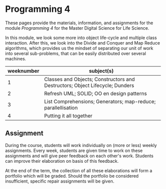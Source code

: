 # Programming 4

These pages provide the materials, information, and assignments for the module *Programming 4* for the Master Digital Science for Life Science.

In this module, we look some more into object life-cycle and multiple class interaction. After this, we look into the Divide and Conquer and Map Reduce algorithms, which provides us the mindset of separating our unit of work into several sub-problems, that can be easily distributed over several machines.


| weeknumber | subject(s)                                                                   |
| ---------- | ---------------------------------------------------------------------------- |
| 1          | Classes and Objects; Constructors and Destructors; Object Lifecycle; Dunders |
| 2          | Refresh UML; SOLID; OO en design patterns                                    |
| 3          | List Comprehensions; Generators; map-reduce; parallellisation                |
| 4          | Putting it all together                                                      |


## Assignment

During the course, students will work individually on (more or less) weekly assignments. Every week, students are given time to work on these assignments and will give peer feedback on each other's work. Students can improve their elaboration on basis of this feedback. 

At the end of the term, the collection of all these elaborations will form a portfolio which will be graded. Should the portfolio be considered insufficient, specific repair assignments will be given.


<!-- ## Example code bases -->

<!-- ## Example report -->




